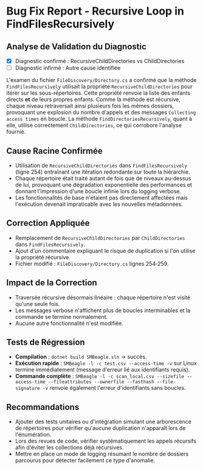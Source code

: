 # Bug Fix Report - Recursive Loop in FindFilesRecursively

## Analyse de Validation du Diagnostic
- [x] Diagnostic confirmé : RecursiveChildDirectories vs ChildDirectories
- [ ] Diagnostic infirmé : Autre cause identifiée

L'examen du fichier `FileDiscovery/Directory.cs` a confirmé que la méthode `FindFilesRecursively` utilisait la propriété `RecursiveChildDirectories` pour itérer sur les sous-répertoires. Cette propriété renvoie la liste des enfants directs **et** de leurs propres enfants. Comme la méthode est récursive, chaque niveau retraversait ainsi plusieurs fois les mêmes dossiers, provoquant une explosion du nombre d'appels et des messages `Collecting access times` en boucle.
La méthode `FindDirectoriesRecursively`, quant à elle, utilise correctement `ChildDirectories`, ce qui corrobore l'analyse fournie.

## Cause Racine Confirmée
- Utilisation de `RecursiveChildDirectories` dans `FindFilesRecursively` (ligne 254) entraînant une itération redondante sur toute la hiérarchie.
- Chaque répertoire était traité autant de fois que de niveaux au-dessus de lui, provoquant une dégradation exponentielle des performances et donnant l'impression d'une boucle infinie lors du logging verbose.
- Les fonctionnalités de base n'étaient pas directement affectées mais l'exécution devenait impraticable avec les nouvelles métadonnées.

## Correction Appliquée
- Remplacement de `RecursiveChildDirectories` par `ChildDirectories` dans `FindFilesRecursively`.
- Ajout d'un commentaire expliquant le risque de duplication si l'on utilise la propriété récursive.
- Fichier modifié : `FileDiscovery/Directory.cs` lignes 254‑259.

## Impact de la Correction
- Traversée récursive désormais linéaire : chaque répertoire n'est visité qu'une seule fois.
- Les messages verbose n'affichent plus de boucles interminables et la commande se termine normalement.
- Aucune autre fonctionnalité n'est modifiée.

## Tests de Régression
- **Compilation** : `dotnet build SMBeagle.sln` → succès.
- **Exécution rapide** : `SMBeagle -l -c test.csv --access-time -v` sur Linux termine immédiatement (message d'erreur lié aux identifiants requis).
- **Commande complète** : `SMBeagle -l -c scan_local.csv --sizefile --access-time --fileattributes --ownerfile --fasthash --file-signature -v` renvoie également l'erreur d'identifiants sans boucles.

## Recommandations
- Ajouter des tests unitaires ou d'intégration simulant une arborescence de répertoires pour vérifier qu'aucune duplication n'apparaît lors de l'énumération.
- Lors des revues de code, vérifier systématiquement les appels récursifs afin d'éviter les collections déjà récursives.
- Mettre en place un mode de logging résumant le nombre de dossiers parcourus pour détecter facilement ce type d'anomalie.
